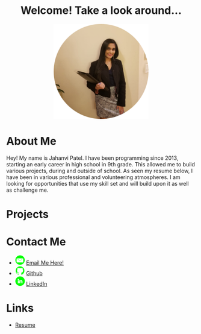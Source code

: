<center>
  <h1>Welcome! Take a look around...</h1>
  <img src = "images/1_circle.png" height="50%" width="50%"/> 
</center>

# About Me
Hey! My name is Jahanvi Patel. I have been programming since 2013, starting an early career in high school in 9th grade. This allowed me to build various projects, during and outside of school. As seen my resume below, I have been in various professional and volunteering atmospheres. I am looking for opportunities that use my skill set and will build upon it as well as challenge me.

# Projects

# Contact Me
* <img src="images/email_icon.png" height="25px"/> <a href= "mailto:jahanvi316@gmail.com"> Email Me Here! </a>
* <img src="images/github_icon.png" height="25px"/> <a href="https://www.github.com/jahanvi316"> Github </a>
* <img src="images/linkedin_icon.png" height="25px"/> <a href="https://www.linkedin.com/in/jahanvipatel"> LinkedIn </a> 

# Links

* <a href="Resume_Jahanvi Patel_10.1.2020.pdf"> Resume </a>


